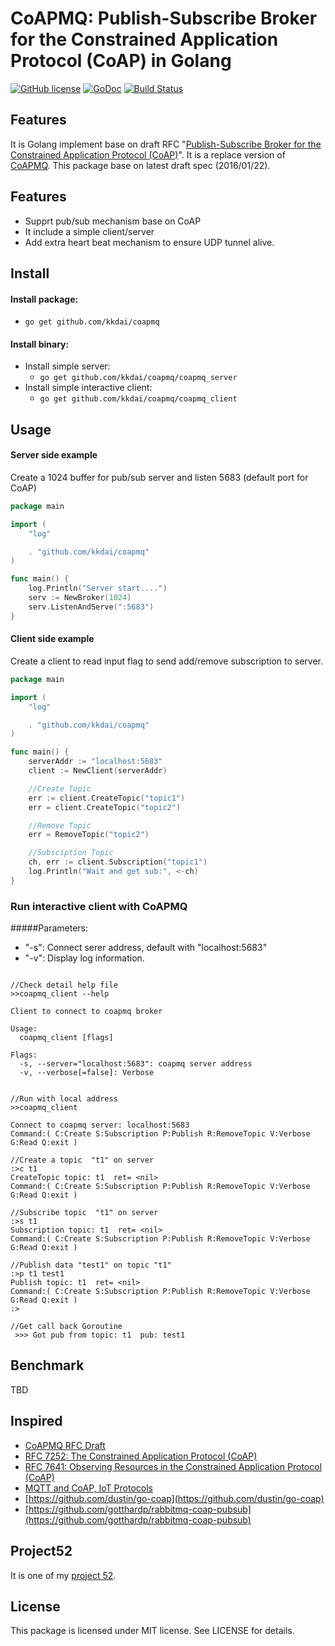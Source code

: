 CoAPMQ: Publish-Subscribe Broker for the Constrained Application Protocol (CoAP) in Golang
==================

[![GitHub license](https://img.shields.io/badge/license-MIT-blue.svg)](https://raw.githubusercontent.com/kkdai/coapmq/master/LICENSE)  [![GoDoc](https://godoc.org/github.com/kkdai/coapmq?status.svg)](https://godoc.org/github.com/kkdai/coapmq)  [![Build Status](https://travis-ci.org/kkdai/coapmq.svg?branch=master)](https://travis-ci.org/kkdai/coapmq)
 
    
Features
---------------

It is Golang implement base on draft RFC "[Publish-Subscribe Broker for the Constrained Application Protocol (CoAP)](https://datatracker.ietf.org/doc/draft-koster-core-coap-pubsub/?include_text=1)". It is a replace version of [CoAPMQ](https://datatracker.ietf.org/doc/draft-koster-core-coapmq/). This package base on latest draft spec (2016/01/22).


Features
---------------

- Supprt pub/sub mechanism base on CoAP
- It include a simple client/server
- Add extra heart beat mechanism to ensure UDP tunnel alive.


Install
---------------
#### Install package:
- `go get github.com/kkdai/coapmq `


#### Install binary:
- Install simple server:
	- `go get github.com/kkdai/coapmq/coapmq_server`
- Install simple interactive client: 
	- `go get github.com/kkdai/coapmq/coapmq_client`


Usage
---------------

#### Server side example

Create a 1024 buffer for pub/sub server and listen 5683 (default port for CoAP)

```go
package main

import (
	"log"

	. "github.com/kkdai/coapmq"
)

func main() {
	log.Println("Server start....")
	serv := NewBroker(1024)
	serv.ListenAndServe(":5683")
}
```

#### Client side example

Create a client to read input flag to send add/remove subscription to server.

```go
package main

import (
	"log"

	. "github.com/kkdai/coapmq"
)

func main() {
	serverAddr := "localhost:5683"
	client := NewClient(serverAddr)

	//Create Topic
	err := client.CreateTopic("topic1")
	err = client.CreateTopic("topic2")

	//Remove Topic
	err = RemoveTopic("topic2")	

	//Subsciption Topic
	ch, err := client.Subscription("topic1")
	log.Println("Wait and get sub:", <-ch)
}
```

### Run interactive client with CoAPMQ

#####Parameters:
- "-s": Connect serer address, default with "localhost:5683"
- "-v": Display log information.

```console

//Check detail help file
>>coapmq_client --help

Client to connect to coapmq broker

Usage:
  coapmq_client [flags]

Flags:
  -s, --server="localhost:5683": coapmq server address
  -v, --verbose[=false]: Verbose


//Run with local address
>>coapmq_client

Connect to coapmq server: localhost:5683
Command:( C:Create S:Subscription P:Publish R:RemoveTopic V:Verbose G:Read Q:exit )

//Create a topic  "t1" on server
:>c t1
CreateTopic topic: t1  ret= <nil>
Command:( C:Create S:Subscription P:Publish R:RemoveTopic V:Verbose G:Read Q:exit )

//Subscribe topic  "t1" on server
:>s t1
Subscription topic: t1  ret= <nil>
Command:( C:Create S:Subscription P:Publish R:RemoveTopic V:Verbose G:Read Q:exit )

//Publish data "test1" on topic "t1"
:>p t1 test1
Publish topic: t1  ret= <nil>
Command:( C:Create S:Subscription P:Publish R:RemoveTopic V:Verbose G:Read Q:exit )
:>

//Get call back Goroutine
 >>> Got pub from topic: t1  pub: test1
```

Benchmark
---------------
TBD

Inspired
---------------

- [CoAPMQ RFC Draft](https://datatracker.ietf.org/doc/draft-koster-core-coap-pubsub/?include_text=1)
- [RFC 7252: The Constrained Application Protocol (CoAP)](http://tools.ietf.org/html/rfc7252)
- [RFC 7641: Observing Resources in the Constrained Application Protocol (CoAP)](https://tools.ietf.org/html/rfc7641)
- [MQTT and CoAP, IoT Protocols](https://eclipse.org/community/eclipse_newsletter/2014/february/article2.php)
- [https://github.com/dustin/go-coap](https://github.com/dustin/go-coap)
- [https://github.com/gotthardp/rabbitmq-coap-pubsub](https://github.com/gotthardp/rabbitmq-coap-pubsub)

Project52
---------------

It is one of my [project 52](https://github.com/kkdai/project52).


License
---------------

This package is licensed under MIT license. See LICENSE for details.

